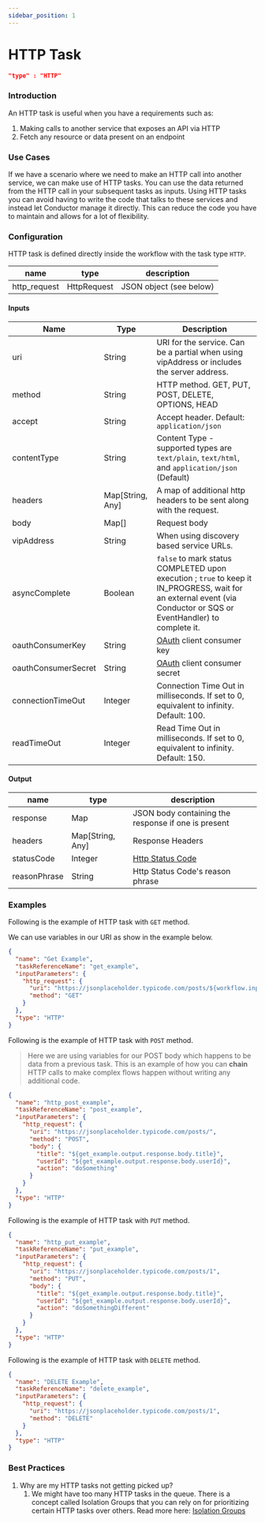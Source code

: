 ```yaml
---
sidebar_position: 1
---
```


# HTTP Task

```json
"type" : "HTTP"
```

### Introduction

An HTTP task is useful when you have a requirements such as:

1. Making calls to another service that exposes an API via HTTP
2. Fetch any resource or data present on an endpoint

### Use Cases

If we have a scenario where we need to make an HTTP call into another service, we can make use of HTTP tasks. You can
use the data returned from the HTTP call in your subsequent tasks as inputs. Using HTTP tasks you can avoid having to
write the code that talks to these services and instead let Conductor manage it directly. This can reduce the code you
have to maintain and allows for a lot of flexibility.

### Configuration

HTTP task is defined directly inside the workflow with the task type `HTTP`.

| name         | type        | description             |
|--------------|-------------|-------------------------|
| http_request | HttpRequest | JSON object (see below) |

#### Inputs

| Name                | Type             | Description                                                                                                                                                                |
|---------------------|------------------|----------------------------------------------------------------------------------------------------------------------------------------------------------------------------|
| uri                 | String           | URI for the service. Can be a partial when using vipAddress or includes the server address.                                                                                |
| method              | String           | HTTP method. GET, PUT, POST, DELETE, OPTIONS, HEAD                                                                                                                         |
| accept              | String           | Accept header. Default:  ```application/json```                                                                                                                            |
| contentType         | String           | Content Type - supported types are ```text/plain```, ```text/html```, and ```application/json``` (Default)                                                                 |
| headers             | Map[String, Any] | A map of additional http headers to be sent along with the request.                                                                                                        |
| body                | Map[]            | Request body                                                                                                                                                               |
| vipAddress          | String           | When using discovery based service URLs.                                                                                                                                   |
| asyncComplete       | Boolean          | ```false``` to mark status COMPLETED upon execution ; ```true``` to keep it IN_PROGRESS, wait for an external event (via Conductor or SQS or EventHandler) to complete it. |
| oauthConsumerKey    | String           | [OAuth](https://oauth.net/core/1.0/) client consumer key                                                                                                                   |
| oauthConsumerSecret | String           | [OAuth](https://oauth.net/core/1.0/) client consumer secret                                                                                                                |
| connectionTimeOut   | Integer          | Connection Time Out in milliseconds. If set to 0, equivalent to infinity. Default: 100.                                                                                    |
| readTimeOut         | Integer          | Read Time Out in milliseconds. If set to 0, equivalent to infinity. Default: 150.                                                                                          |

#### Output

| name         | type             | description                                                                 |
|--------------|------------------|-----------------------------------------------------------------------------|
| response     | Map              | JSON body containing the response if one is present                         |
| headers      | Map[String, Any] | Response Headers                                                            |
| statusCode   | Integer          | [Http Status Code](https://en.wikipedia.org/wiki/List_of_HTTP_status_codes) |
| reasonPhrase | String           | Http Status Code's reason phrase                                            |

### Examples

Following is the example of HTTP task with `GET` method.

We can use variables in our URI as show in the example below. 

```json
{
  "name": "Get Example",
  "taskReferenceName": "get_example",
  "inputParameters": {
    "http_request": {
      "uri": "https://jsonplaceholder.typicode.com/posts/${workflow.input.queryid}",
      "method": "GET"
    }
  },
  "type": "HTTP"
}
```

Following is the example of HTTP task with `POST` method.

> Here we are using variables for our POST body which happens to be data from a previous task. This is an example of how you can **chain** HTTP calls to make complex flows happen without writing any additional code.

```json
{
  "name": "http_post_example",
  "taskReferenceName": "post_example",
  "inputParameters": {
    "http_request": {
      "uri": "https://jsonplaceholder.typicode.com/posts/",
      "method": "POST",
      "body": {
        "title": "${get_example.output.response.body.title}",
        "userId": "${get_example.output.response.body.userId}",
        "action": "doSomething"
      }
    }
  },
  "type": "HTTP"
}
```

Following is the example of HTTP task with `PUT` method.

```json
{
  "name": "http_put_example",
  "taskReferenceName": "put_example",
  "inputParameters": {
    "http_request": {
      "uri": "https://jsonplaceholder.typicode.com/posts/1",
      "method": "PUT",
      "body": {
        "title": "${get_example.output.response.body.title}",
        "userId": "${get_example.output.response.body.userId}",
        "action": "doSomethingDifferent"
      }
    }
  },
  "type": "HTTP"
}
```

Following is the example of HTTP task with `DELETE` method.

```json
{
  "name": "DELETE Example",
  "taskReferenceName": "delete_example",
  "inputParameters": {
    "http_request": {
      "uri": "https://jsonplaceholder.typicode.com/posts/1",
      "method": "DELETE"
    }
  },
  "type": "HTTP"
}
```

### Best Practices

1. Why are my HTTP tasks not getting picked up?
    1. We might have too many HTTP tasks in the queue. There is a concept called Isolation Groups that you can rely on
       for prioritizing certain HTTP tasks over others. Read more here: [Isolation Groups](https://netflix.github.io/conductor/configuration/isolationgroups/)
   
